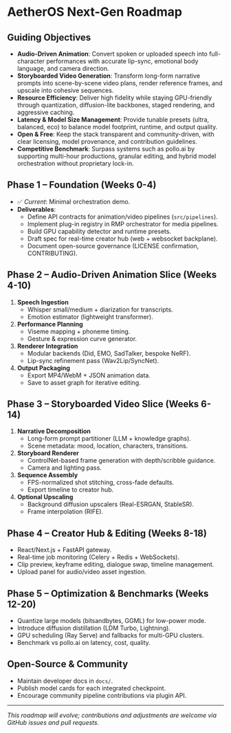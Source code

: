 # AetherOS Next-Gen Roadmap

## Guiding Objectives

- **Audio-Driven Animation**: Convert spoken or uploaded speech into full-character performances with accurate lip-sync, emotional body language, and camera direction.
- **Storyboarded Video Generation**: Transform long-form narrative prompts into scene-by-scene video plans, render reference frames, and upscale into cohesive sequences.
- **Resource Efficiency**: Deliver high fidelity while staying GPU-friendly through quantization, diffusion-lite backbones, staged rendering, and aggressive caching.
- **Latency & Model Size Management**: Provide tunable presets (ultra, balanced, eco) to balance model footprint, runtime, and output quality.
- **Open & Free**: Keep the stack transparent and community-driven, with clear licensing, model provenance, and contribution guidelines.
- **Competitive Benchmark**: Surpass systems such as pollo.ai by supporting multi-hour productions, granular editing, and hybrid model orchestration without proprietary lock-in.

## Phase 1 – Foundation (Weeks 0-4)

- ✅ *Current*: Minimal orchestration demo.
- **Deliverables**:
  - Define API contracts for animation/video pipelines (`src/pipelines`).
  - Implement plug-in registry in RMP orchestrator for media pipelines.
  - Build GPU capability detector and runtime presets.
  - Draft spec for real-time creator hub (web + websocket backplane).
  - Document open-source governance (LICENSE confirmation, CONTRIBUTING).

## Phase 2 – Audio-Driven Animation Slice (Weeks 4-10)

1. **Speech Ingestion**
   - Whisper small/medium + diarization for transcripts.
   - Emotion estimator (lightweight transformer).
2. **Performance Planning**
   - Viseme mapping + phoneme timing.
   - Gesture & expression curve generator.
3. **Renderer Integration**
   - Modular backends (Did, EMO, SadTalker, bespoke NeRF).
   - Lip-sync refinement pass (Wav2Lip/SyncNet).
4. **Output Packaging**
   - Export MP4/WebM + JSON animation data.
   - Save to asset graph for iterative editing.

## Phase 3 – Storyboarded Video Slice (Weeks 6-14)

1. **Narrative Decomposition**
   - Long-form prompt partitioner (LLM + knowledge graphs).
   - Scene metadata: mood, location, characters, transitions.
2. **Storyboard Renderer**
   - ControlNet-based frame generation with depth/scribble guidance.
   - Camera and lighting pass.
3. **Sequence Assembly**
   - FPS-normalized shot stitching, cross-fade defaults.
   - Export timeline to creator hub.
4. **Optional Upscaling**
   - Background diffusion upscalers (Real-ESRGAN, StableSR).
   - Frame interpolation (RIFE).

## Phase 4 – Creator Hub & Editing (Weeks 8-18)

- React/Next.js + FastAPI gateway.
- Real-time job monitoring (Celery + Redis + WebSockets).
- Clip preview, keyframe editing, dialogue swap, timeline management.
- Upload panel for audio/video asset ingestion.

## Phase 5 – Optimization & Benchmarks (Weeks 12-20)

- Quantize large models (bitsandbytes, GGML) for low-power mode.
- Introduce diffusion distillation (LDM Turbo, Lightning).
- GPU scheduling (Ray Serve) and fallbacks for multi-GPU clusters.
- Benchmark vs pollo.ai on latency, cost, quality.

## Open-Source & Community

- Maintain developer docs in `docs/`.
- Publish model cards for each integrated checkpoint.
- Encourage community pipeline contributions via plugin API.

---

*This roadmap will evolve; contributions and adjustments are welcome via GitHub issues and pull requests.*
